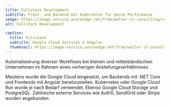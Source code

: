 ```yaml
---
title: Fullstack Development
subtitle: Front- und Backend mit Kubernetes für beste Performance
image: https://image-service.azureedge.net/from/walter-it-consulting/resize-to/350/fullstack.png
alt: Fullstack Development

caption:
  title: Fullstack
  subtitle: Google Cloud Services & Angular
  thumbnail: https://image-service.azureedge.net/from/walter-it-consulting/resize-to/350/fullstack.png
---
```

Automatisierung diverser Workflows bei kleinen und mittelständischen Unternehmen im Rahmen eines vorherigen Anstellungsverhältnisses.

Meistens wurde die Google Cloud eingesetzt, um Backends mit .NET Core und Frontends mit Angular bereitzustellen. Kubernetes oder Google Cloud Run wurde je nach Bedarf verwendet. Ebenso Google Cloud Storage und PostgreSQL. Zahlreiche externe Services wie Auth0, SendGrid oder Stripe wurden angebunden.